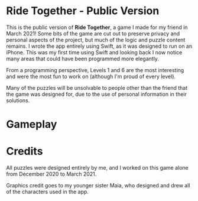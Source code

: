 # Ride Together - Public Version

This is the public version of **Ride Together**, a game I made for my friend in March 2021! Some bits of the game are cut out to preserve privacy and personal aspects of the project, but much of the logic and puzzle content remains. I wrote the app entirely using Swift, as it was designed to run on an iPhone. This was my first time using Swift and looking back I now notice many areas that could have been programmed more elegantly. 

From a programming perspective, Levels 1 and 6 are the most interesting and were the most fun to work on (although I'm proud of every level). 

Many of the puzzles will be unsolvable to people other than the friend that the game was designed for, due to the use of personal information in their solutions.

# Gameplay


# Credits
All puzzles were designed entirely by me, and I worked on this game alone from December 2020 to March 2021. 

Graphics credit goes to my younger sister Maia, who designed and drew all of the characters used in the app.
